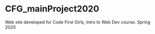 # CFG_mainProject2020
Web site developed for Code First Girls, Intro to Web Dev course. Spring 2020
